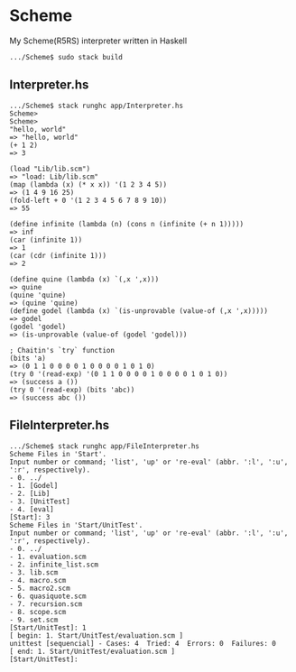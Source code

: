 # Scheme
My Scheme(R5RS) interpreter written in Haskell

    .../Scheme$ sudo stack build

## Interpreter.hs

    .../Scheme$ stack runghc app/Interpreter.hs
    Scheme> 
    Scheme> 
    "hello, world"
    => "hello, world"
    (+ 1 2)
    => 3

    (load "Lib/lib.scm")
    => "load: Lib/lib.scm"
    (map (lambda (x) (* x x)) '(1 2 3 4 5))
    => (1 4 9 16 25)
    (fold-left + 0 '(1 2 3 4 5 6 7 8 9 10))
    => 55
    
    (define infinite (lambda (n) (cons n (infinite (+ n 1)))))
    => inf
    (car (infinite 1))
    => 1
    (car (cdr (infinite 1)))
    => 2
    
    (define quine (lambda (x) `(,x ',x)))
    => quine
    (quine 'quine)
    => (quine 'quine)
    (define godel (lambda (x) `(is-unprovable (value-of (,x ',x)))))
    => godel
    (godel 'godel)
    => (is-unprovable (value-of (godel 'godel)))

    ; Chaitin's `try` function
    (bits 'a)
    => (0 1 1 0 0 0 0 1 0 0 0 0 1 0 1 0)
    (try 0 '(read-exp) '(0 1 1 0 0 0 0 1 0 0 0 0 1 0 1 0))
    => (success a ())
    (try 0 '(read-exp) (bits 'abc))
    => (success abc ())

## FileInterpreter.hs

    .../Scheme$ stack runghc app/FileInterpreter.hs
    Scheme Files in 'Start'.
    Input number or command; 'list', 'up' or 're-eval' (abbr. ':l', ':u', ':r', respectively).
    - 0. ../
    - 1. [Godel]
    - 2. [Lib]
    - 3. [UnitTest]
    - 4. [eval]
    [Start]: 3
    Scheme Files in 'Start/UnitTest'.
    Input number or command; 'list', 'up' or 're-eval' (abbr. ':l', ':u', ':r', respectively).
    - 0. ../
    - 1. evaluation.scm
    - 2. infinite_list.scm
    - 3. lib.scm
    - 4. macro.scm
    - 5. macro2.scm
    - 6. quasiquote.scm
    - 7. recursion.scm
    - 8. scope.scm
    - 9. set.scm
    [Start/UnitTest]: 1
    [ begin: 1. Start/UnitTest/evaluation.scm ]
    unittest [sequencial] - Cases: 4  Tried: 4  Errors: 0  Failures: 0
    [ end: 1. Start/UnitTest/evaluation.scm ]
    [Start/UnitTest]: 


